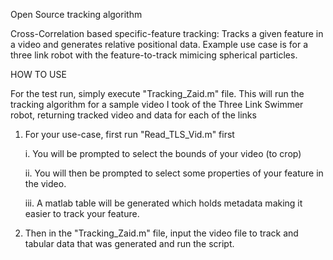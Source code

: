 Open Source tracking algorithm 

Cross-Correlation based specific-feature tracking: Tracks a given feature in a video and generates relative positional data.
Example use case is for a three link robot with the feature-to-track mimicing spherical particles.


HOW TO USE


For the test run, simply execute "Tracking_Zaid.m" file. This will run the tracking algorithm for a sample video I took of the Three Link Swimmer robot, returning tracked video and data for each of the links


1. For your use-case, first run "Read_TLS_Vid.m" first
   
    i.  You will be prompted to select the bounds of your video (to crop)
   
    ii. You will then be prompted to select some properties of your feature in the video.
   
    iii. A matlab table will be generated which holds metadata making it easier to track your feature.
3. Then in the "Tracking_Zaid.m" file, input the video file to track and tabular data that was generated and run the script.


